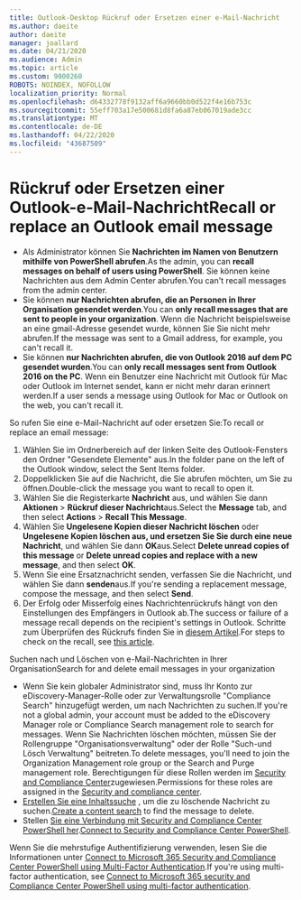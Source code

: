 ```yaml
---
title: Outlook-Desktop Rückruf oder Ersetzen einer e-Mail-Nachricht
ms.author: daeite
author: daeite
manager: joallard
ms.date: 04/21/2020
ms.audience: Admin
ms.topic: article
ms.custom: 9000260
ROBOTS: NOINDEX, NOFOLLOW
localization_priority: Normal
ms.openlocfilehash: d64332778f9132aff6a9660bb0d522f4e16b753c
ms.sourcegitcommit: 55eff703a17e500681d8fa6a87eb067019ade3cc
ms.translationtype: MT
ms.contentlocale: de-DE
ms.lasthandoff: 04/22/2020
ms.locfileid: "43687509"
---
```

# <a name="recall-or-replace-an-outlook-email-message"></a><span data-ttu-id="c5ccc-102">Rückruf oder Ersetzen einer Outlook-e-Mail-Nachricht</span><span class="sxs-lookup"><span data-stu-id="c5ccc-102">Recall or replace an Outlook email message</span></span>

- <span data-ttu-id="c5ccc-103">Als Administrator können Sie **Nachrichten im Namen von Benutzern mithilfe von PowerShell abrufen**.</span><span class="sxs-lookup"><span data-stu-id="c5ccc-103">As the admin, you can **recall messages on behalf of users using PowerShell**.</span></span> <span data-ttu-id="c5ccc-104">Sie können keine Nachrichten aus dem Admin Center abrufen.</span><span class="sxs-lookup"><span data-stu-id="c5ccc-104">You can't recall messages from the admin center.</span></span>
- <span data-ttu-id="c5ccc-105">Sie können **nur Nachrichten abrufen, die an Personen in Ihrer Organisation gesendet werden**.</span><span class="sxs-lookup"><span data-stu-id="c5ccc-105">You can **only recall messages that are sent to people in your organization**.</span></span> <span data-ttu-id="c5ccc-106">Wenn die Nachricht beispielsweise an eine gmail-Adresse gesendet wurde, können Sie Sie nicht mehr abrufen.</span><span class="sxs-lookup"><span data-stu-id="c5ccc-106">If the message was sent to a Gmail address, for example, you can't recall it.</span></span>
- <span data-ttu-id="c5ccc-107">Sie können **nur Nachrichten abrufen, die von Outlook 2016 auf dem PC gesendet wurden**.</span><span class="sxs-lookup"><span data-stu-id="c5ccc-107">You can **only recall messages sent from Outlook 2016 on the PC**.</span></span> <span data-ttu-id="c5ccc-108">Wenn ein Benutzer eine Nachricht mit Outlook für Mac oder Outlook im Internet sendet, kann er nicht mehr daran erinnert werden.</span><span class="sxs-lookup"><span data-stu-id="c5ccc-108">If a user sends a message using Outlook for Mac or Outlook on the web, you can't recall it.</span></span>

<span data-ttu-id="c5ccc-109">So rufen Sie eine e-Mail-Nachricht auf oder ersetzen Sie:</span><span class="sxs-lookup"><span data-stu-id="c5ccc-109">To recall or replace an email message:</span></span>

1. <span data-ttu-id="c5ccc-110">Wählen Sie im Ordnerbereich auf der linken Seite des Outlook-Fensters den Ordner "Gesendete Elemente" aus.</span><span class="sxs-lookup"><span data-stu-id="c5ccc-110">In the folder pane on the left of the Outlook window, select the Sent Items folder.</span></span>
1. <span data-ttu-id="c5ccc-111">Doppelklicken Sie auf die Nachricht, die Sie abrufen möchten, um Sie zu öffnen.</span><span class="sxs-lookup"><span data-stu-id="c5ccc-111">Double-click the message you want to recall to open it.</span></span>
1. <span data-ttu-id="c5ccc-112">Wählen Sie die Registerkarte **Nachricht** aus, und wählen Sie dann **Aktionen** > **Rückruf dieser Nachricht**aus.</span><span class="sxs-lookup"><span data-stu-id="c5ccc-112">Select the **Message** tab, and then select **Actions** > **Recall This Message**.</span></span>
1. <span data-ttu-id="c5ccc-113">Wählen Sie **Ungelesene Kopien dieser Nachricht löschen** oder **Ungelesene Kopien löschen aus, und ersetzen Sie Sie durch eine neue Nachricht**, und wählen Sie dann **OK**aus.</span><span class="sxs-lookup"><span data-stu-id="c5ccc-113">Select **Delete unread copies of this message** or **Delete unread copies and replace with a new message**, and then select **OK**.</span></span>
1. <span data-ttu-id="c5ccc-114">Wenn Sie eine Ersatznachricht senden, verfassen Sie die Nachricht, und wählen Sie dann **senden**aus.</span><span class="sxs-lookup"><span data-stu-id="c5ccc-114">If you're sending a replacement message, compose the message, and then select **Send**.</span></span>
1. <span data-ttu-id="c5ccc-115">Der Erfolg oder Misserfolg eines Nachrichtenrückrufs hängt von den Einstellungen des Empfängers in Outlook ab.</span><span class="sxs-lookup"><span data-stu-id="c5ccc-115">The success or failure of a message recall depends on the recipient's settings in Outlook.</span></span> <span data-ttu-id="c5ccc-116">Schritte zum Überprüfen des Rückrufs finden Sie in [diesem Artikel](https://support.office.com/article/35027f88-d655-4554-b4f8-6c0729a723a0).</span><span class="sxs-lookup"><span data-stu-id="c5ccc-116">For steps to check on the recall, see [this article](https://support.office.com/article/35027f88-d655-4554-b4f8-6c0729a723a0).</span></span>

<span data-ttu-id="c5ccc-117">Suchen nach und Löschen von e-Mail-Nachrichten in Ihrer Organisation</span><span class="sxs-lookup"><span data-stu-id="c5ccc-117">Search for and delete email messages in your organization</span></span>

- <span data-ttu-id="c5ccc-118">Wenn Sie kein globaler Administrator sind, muss Ihr Konto zur eDiscovery-Manager-Rolle oder zur Verwaltungsrolle "Compliance Search" hinzugefügt werden, um nach Nachrichten zu suchen.</span><span class="sxs-lookup"><span data-stu-id="c5ccc-118">If you're not a global admin, your account must be added to the eDiscovery Manager role or Compliance Search management role to search for messages.</span></span> <span data-ttu-id="c5ccc-119">Wenn Sie Nachrichten löschen möchten, müssen Sie der Rollengruppe "Organisationsverwaltung" oder der Rolle "Such-und Lösch Verwaltung" beitreten.</span><span class="sxs-lookup"><span data-stu-id="c5ccc-119">To delete messages, you'll need to join the Organization Management role group or the Search and Purge management role.</span></span> <span data-ttu-id="c5ccc-120">Berechtigungen für diese Rollen werden im [Security and Compliance Center](https://go.microsoft.com/fwlink/?linkid=2083731)zugewiesen.</span><span class="sxs-lookup"><span data-stu-id="c5ccc-120">Permissions for these roles are assigned in the [Security and compliance center](https://go.microsoft.com/fwlink/?linkid=2083731).</span></span>
- <span data-ttu-id="c5ccc-121">[Erstellen Sie eine Inhaltssuche](https://docs.microsoft.com/office365/securitycompliance/content-search) , um die zu löschende Nachricht zu suchen.</span><span class="sxs-lookup"><span data-stu-id="c5ccc-121">[Create a content search](https://docs.microsoft.com/office365/securitycompliance/content-search) to find the message to delete.</span></span>
- <span data-ttu-id="c5ccc-122">Stellen [Sie eine Verbindung mit Security and Compliance Center PowerShell her](https://docs.microsoft.com/powershell/exchange/office-365-scc/connect-to-scc-powershell/connect-to-scc-powershell?view=exchange-ps).</span><span class="sxs-lookup"><span data-stu-id="c5ccc-122">[Connect to Security and Compliance Center PowerShell](https://docs.microsoft.com/powershell/exchange/office-365-scc/connect-to-scc-powershell/connect-to-scc-powershell?view=exchange-ps).</span></span>

<span data-ttu-id="c5ccc-123">Wenn Sie die mehrstufige Authentifizierung verwenden, lesen Sie die Informationen unter [Connect to Microsoft 365 Security and Compliance Center PowerShell using Multi-Factor Authentication](https://docs.microsoft.com/powershell/exchange/office-365-scc/connect-to-scc-powershell/mfa-connect-to-scc-powershell?view=exchange-ps).</span><span class="sxs-lookup"><span data-stu-id="c5ccc-123">If you're using multi-factor authentication, see [Connect to Microsoft 365 security and Compliance Center PowerShell using multi-factor authentication](https://docs.microsoft.com/powershell/exchange/office-365-scc/connect-to-scc-powershell/mfa-connect-to-scc-powershell?view=exchange-ps).</span></span>